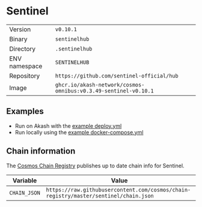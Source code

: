 # Sentinel

| | |
|---|---|
|Version|`v0.10.1`|
|Binary|`sentinelhub`|
|Directory|`.sentinelhub`|
|ENV namespace|`SENTINELHUB`|
|Repository|`https://github.com/sentinel-official/hub`|
|Image|`ghcr.io/akash-network/cosmos-omnibus:v0.3.49-sentinel-v0.10.1`|

## Examples

- Run on Akash with the [example deploy.yml](./deploy.yml)
- Run locally using the [example docker-compose.yml](./docker-compose.yml)

## Chain information

The [Cosmos Chain Registry](https://github.com/cosmos/chain-registry) publishes up to date chain info for Sentinel.

|Variable|Value|
|---|---|
|`CHAIN_JSON`|`https://raw.githubusercontent.com/cosmos/chain-registry/master/sentinel/chain.json`|
